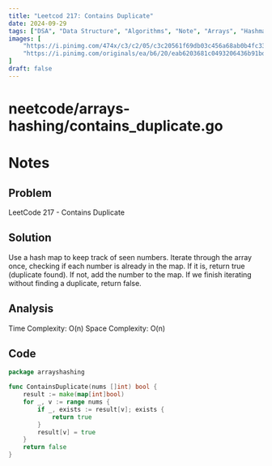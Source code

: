 ```yaml
---
title: "Leetcod 217: Contains Duplicate"
date: 2024-09-29
tags: ["DSA", "Data Structure", "Algorithms", "Note", "Arrays", "Hashmap", "leetcode", "neetcode"]
images: [
    "https://i.pinimg.com/474x/c3/c2/05/c3c20561f69db03c456a68ab0b4fc33c.jpg",
    "https://i.pinimg.com/originals/ea/b6/20/eab6203681c0493206436b91bd376752.jpg"
]
draft: false
---
```


# neetcode/arrays-hashing/contains_duplicate.go

# Notes

## Problem

LeetCode 217 - Contains Duplicate

## Solution

Use a hash map to keep track of seen numbers. Iterate through the array once, checking if each number is already in the map. If it is, return true (duplicate found). If not, add the number to the map. If we finish iterating without finding a duplicate, return false.

## Analysis
Time Complexity: O(n) Space Complexity: O(n)


## Code
```go
package arrayshashing

func ContainsDuplicate(nums []int) bool {
	result := make(map[int]bool)
	for _, v := range nums {
		if _, exists := result[v]; exists {
			return true
		}
		result[v] = true
	}
	return false
}
```

